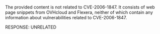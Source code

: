 The provided content is not related to CVE-2006-1847. It consists of web page snippets from OVHcloud and Flexera, neither of which contain any information about vulnerabilities related to CVE-2006-1847.

RESPONSE: UNRELATED